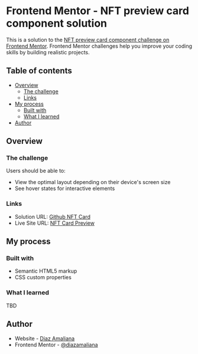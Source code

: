 # Frontend Mentor - NFT preview card component solution

This is a solution to the [NFT preview card component challenge on Frontend Mentor](https://www.frontendmentor.io/challenges/nft-preview-card-component-SbdUL_w0U). Frontend Mentor challenges help you improve your coding skills by building realistic projects. 

## Table of contents

- [Overview](#overview)
  - [The challenge](#the-challenge)
  - [Links](#links)
- [My process](#my-process)
  - [Built with](#built-with)
  - [What I learned](#what-i-learned)
- [Author](#author)

## Overview

### The challenge

Users should be able to:

- View the optimal layout depending on their device's screen size
- See hover states for interactive elements

### Links

- Solution URL: [Github NFT Card](https://github.com/diazamaliana/01-NFT)
- Live Site URL: [NFT Card Preview](https://your-live-site-url.com)

## My process

### Built with

- Semantic HTML5 markup
- CSS custom properties

### What I learned

TBD

## Author

- Website - [Diaz Amaliana](https://www.diazamaliana.medium.com)
- Frontend Mentor - [@diazamaliana](https://www.frontendmentor.io/profile/diazamaliana)
